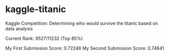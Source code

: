 # kaggle-titanic
Kaggle Competition: Determining who would survive the titanic based on data analysis

Current Rank: 9527/11232 (Top 85%)

My First Submission Score: 0.72248
My Second Submission Score: 0.74641 


